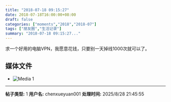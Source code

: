```yaml
---
title: "2018-07-18 09:15:27"
date: 2018-07-18T16:00:00+08:00
draft: false
categories: ["moments","2018","2018-07"]
tags: ["朋友圈","生活记录"]
summary: "2018-07-18 09:15:27..."
---
```


求一个好用的电脑VPN，我愿意花钱，只要别一天掉线1000次就可以了。

## 媒体文件

- ![Media 1](/Moments/photos/2018-07-18/201807180915270.jpg)

---

**帖子类型:** 1
**用户名:** chenxueyuan001
**处理时间:** 2025/8/28 21:45:55